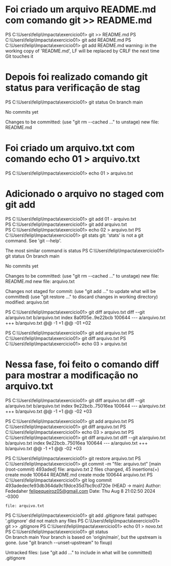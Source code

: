 # Foi criado um arquivo README.md com comando git >> README.md

PS C:\Users\felip\Impacta\exercicio01> git >> README.md
PS C:\Users\felip\Impacta\exercicio01> git add README.md
PS C:\Users\felip\Impacta\exercicio01> git add README.md
warning: in the working copy of 'README.md', LF will be replaced by CRLF the next time Git touches it

# Depois foi realizado comando git status para verificação de stag

PS C:\Users\felip\Impacta\exercicio01> git status
On branch main

No commits yet

Changes to be committed:
  (use "git rm --cached <file>..." to unstage)
        new file:   README.md

# Foi criado um arquivo.txt com comando echo 01 > arquivo.txt
PS C:\Users\felip\Impacta\exercicio01> echo 01 > arquivo.txt

# Adicionado o arquivo no staged com git add

PS C:\Users\felip\Impacta\exercicio01> git add 01 - arquivo.txt     
PS C:\Users\felip\Impacta\exercicio01> git add arquivo.txt     
PS C:\Users\felip\Impacta\exercicio01> echo 02 > arquivo.txt
PS C:\Users\felip\Impacta\exercicio01> git stats 
git: 'stats' is not a git command. See 'git --help'.

The most similar command is
        status
PS C:\Users\felip\Impacta\exercicio01> git status
On branch main

No commits yet

Changes to be committed:
  (use "git rm --cached <file>..." to unstage)
        new file:   README.md
        new file:   arquivo.txt

Changes not staged for commit:
  (use "git add <file>..." to update what will be committed)
  (use "git restore <file>..." to discard changes in working directory)
        modified:   arquivo.txt

PS C:\Users\felip\Impacta\exercicio01> git diff arquivo.txt
diff --git a/arquivo.txt b/arquivo.txt
index 8a0f05e..9e22bcb 100644
--- a/arquivo.txt
+++ b/arquivo.txt
@@ -1 +1 @@
-01
+02

PS C:\Users\felip\Impacta\exercicio01> git add arquivo.txt
PS C:\Users\felip\Impacta\exercicio01> git diff arquivo.txt
PS C:\Users\felip\Impacta\exercicio01> echo 03 > arquivo.txt

# Nessa fase, foi feito o comando diff para mostrar a modificação no arquivo.txt

PS C:\Users\felip\Impacta\exercicio01> git diff arquivo.txt 
diff --git a/arquivo.txt b/arquivo.txt
index 9e22bcb..75016ea 100644
--- a/arquivo.txt
+++ b/arquivo.txt
@@ -1 +1 @@
-02
+03

PS C:\Users\felip\Impacta\exercicio01> git add arquivo.txt
PS C:\Users\felip\Impacta\exercicio01> git diff arquivo.txt
PS C:\Users\felip\Impacta\exercicio01> echo 03 > arquivo.txt
PS C:\Users\felip\Impacta\exercicio01> git diff arquivo.txt
diff --git a/arquivo.txt b/arquivo.txt
index 9e22bcb..75016ea 100644
--- a/arquivo.txt
+++ b/arquivo.txt
@@ -1 +1 @@
-02
+03

PS C:\Users\felip\Impacta\exercicio01> git restore arquivo.txt
PS C:\Users\felip\Impacta\exercicio01> git commit -m "file: arquivo.txt"
[main (root-commit) 493aded] file: arquivo.txt
 2 files changed, 45 insertions(+)
 create mode 100644 README.md
 create mode 100644 arquivo.txt
PS C:\Users\felip\Impacta\exercicio01> git log
commit 493adedecfe93db364da9c19dce35d7bc9cd720e (HEAD -> main)
Author: Fededaher <felipequeiroz05@gmail.com>
Date:   Thu Aug 8 21:02:50 2024 -0300

    file: arquivo.txt
PS C:\Users\felip\Impacta\exercicio01> git add .gitignore 
fatal: pathspec '.gitignore' did not match any files
PS C:\Users\felip\Impacta\exercicio01> git >> .gitignore 
PS C:\Users\felip\Impacta\exercicio01> echo 01 > novo.txt
PS C:\Users\felip\Impacta\exercicio01> git status       
On branch main
Your branch is based on 'origin/main', but the upstream is gone.
  (use "git branch --unset-upstream" to fixup)

Untracked files:
  (use "git add <file>..." to include in what will be committed)
        .gitignore

